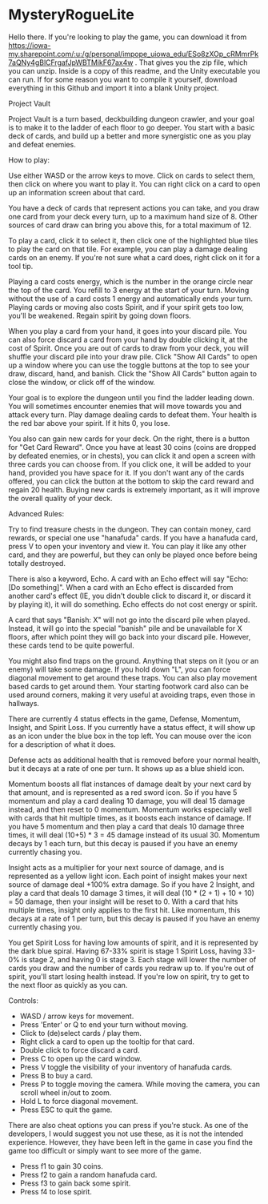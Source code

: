 # MysteryRogueLite

Hello there. If you're looking to play the game, you can download it from https://iowa-my.sharepoint.com/:u:/g/personal/impope_uiowa_edu/ESo8zXOp_cRMmrPk7aQNy4gBlCFrgafJpWBTMikF67ax4w . That gives you the zip file, which you can unzip. Inside is a copy of this readme, and the Unity executable you can run. If for some reason you want to compile it yourself, download everything in this Github and import it into a blank Unity project.


Project Vault

Project Vault is a turn based, deckbuilding dungeon crawler, and your goal is to make it to the ladder of each floor to go deeper. You start with a basic deck of cards, and build up a better and more synergistic one as you play and defeat enemies.


How to play:

Use either WASD or the arrow keys to move. Click on cards to select them, then click on where you want to play it. You can right click on a card to open up an information screen about that card.

You have a deck of cards that represent actions you can take, and you draw one card from your deck every turn, up to a maximum hand size of 8. Other sources of card draw can bring you above this, for a total maximum of 12.

To play a card, click it to select it, then click one of the highlighted blue tiles to play the card on that tile. For example, you can play a damage dealing cards on an enemy. If you're not sure what a card does, right click on it for a tool tip.

Playing a card costs energy, which is the number in the orange circle near the top of the card. You refill to 3 energy at the start of your turn. Moving without the use of a card costs 1 energy and automatically ends your turn. Playing cards or moving also costs Spirit, and if your spirit gets too low, you'll be weakened. Regain spirit by going down floors.

When you play a card from your hand, it goes into your discard pile. You can also force discard a card from your hand by double clicking it, at the cost of Spirit. Once you are out of cards to draw from your deck, you will shuffle your discard pile into your draw pile. Click "Show All Cards" to open up a window where you can use the toggle buttons at the top to see your draw, discard, hand, and banish. Click the "Show All Cards" button again to close the window, or click off of the window.

Your goal is to explore the dungeon until you find the ladder leading down. You will sometimes encounter enemies that will move towards you and attack every turn. Play damage dealing cards to defeat them. Your health is the red bar above your spirit. If it hits 0, you lose.

You also can gain new cards for your deck. On the right, there is a button for "Get Card Reward". Once you have at least 30 coins (coins are dropped by defeated enemies, or in chests), you can click it and open a screen with three cards you can choose from. If you click one, it will be added to your hand, provided you have space for it. If you don't want any of the cards offered, you can click the button at the bottom to skip the card reward and regain 20 health. Buying new cards is extremely important, as it will improve the overall quality of your deck.


Advanced Rules:

Try to find treasure chests in the dungeon. They can contain money, card rewards, or special one use "hanafuda" cards. If you have a hanafuda card, press V to open your inventory and view it. You can play it like any other card, and they are powerful, but they can only be played once before being totally destroyed.

There is also a keyword, Echo. A card with an Echo effect will say "Echo: [Do something]". When a card with an Echo effect is discarded from another card's effect (IE, you didn't double click to discard it, or discard it by playing it), it will do something. Echo effects do not cost energy or spirit.

A card that says "Banish: X" will not go into the discard pile when played. Instead, it will go into the special "banish" pile and be unavailable for X floors, after which point they will go back into your discard pile. However, these cards tend to be quite powerful.

You might also find traps on the ground. Anything that steps on it (you or an enemy) will take some damage. If you hold down "L", you can force diagonal movement to get around these traps. You can also play movement based cards to get around them. Your starting footwork card also can be used around corners, making it very useful at avoiding traps, even those in hallways.

There are currently 4 status effects in the game, Defense, Momentum, Insight, and Spirit Loss. If you currently have a status effect, it will show up as an icon under the blue box in the top left. You can mouse over the icon for a description of what it does.

Defense acts as additional health that is removed before your normal health, but it decays at a rate of one per turn. It shows up as a blue shield icon.

Momentum boosts all flat instances of damage dealt by your next card by that amount, and is represented as a red sword icon. So if you have 5 momentum and play a card dealing 10 damage, you will deal 15 damage instead, and then reset to 0 momentum. Momentum works especially well with cards that hit multiple times, as it boosts each instance of damage. If you have 5 momentum and then play a card that deals 10 damage three times, it will deal (10+5) * 3 = 45 damage instead of its usual 30. Momentum decays by 1 each turn, but this decay is paused if you have an enemy currently chasing you.

Insight acts as a multiplier for your next source of damage, and is represented as a yellow light icon. Each point of insight makes your next source of damage deal +100% extra damage. So if you have 2 Insight, and play a card that deals 10 damage 3 times, it will deal (10 * (2 + 1) + 10 + 10) = 50 damage, then your insight will be reset to 0. With a card that hits multiple times, insight only applies to the first hit. Like momentum, this decays at a rate of 1 per turn, but this decay is paused if you have an enemy currently chasing you.

You get Spirit Loss for having low amounts of spirit, and it is represented by the dark blue spiral. Having 67-33% spirit is stage 1 Spirit Loss, having 33-0% is stage 2, and having 0 is stage 3. Each stage will lower the number of cards you draw and the number of cards you redraw up to. If you're out of spirit, you'll start losing health instead. If you're low on spirit, try to get to the next floor as quickly as you can.

Controls:

* WASD / arrow keys for movement.
* Press 'Enter' or Q to end your turn without moving.
* Click to (de)select cards / play them.
* Right click a card to open up the tooltip for that card.
* Double click to force discard a card.
* Press C to open up the card window.
* Press V toggle the visibility of your inventory of hanafuda cards.
* Press B to buy a card.
* Press P to toggle moving the camera. While moving the camera, you can scroll wheel in/out to zoom.
* Hold L to force diagonal movement.
* Press ESC to quit the game.

There are also cheat options you can press if you're stuck. As one of the developers, I would suggest you not use these, as it is not the intended experience. However, they have been left in the game in case you find the game too difficult or simply want to see more of the game.

* Press f1 to gain 30 coins.
* Press f2 to gain a random hanafuda card.
* Press f3 to gain back some spirit.
* Press f4 to lose spirit.
